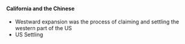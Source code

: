 #### California and the Chinese
- Westward expansion was the process of claiming and settling the western part of the US
- US Settling 